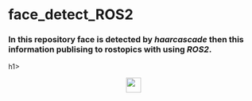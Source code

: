 # face_detect_ROS2
### In this repository face is detected by *haarcascade* then this information publising to rostopics with using *ROS2*.

h1>
  <div id="header" align="center">

  <img src="https://user-images.githubusercontent.com/68682737/210886289-a761c854-bee2-480f-9f83-a717a3d4491d.png" width="30px"/>
    </div>
</h1>



